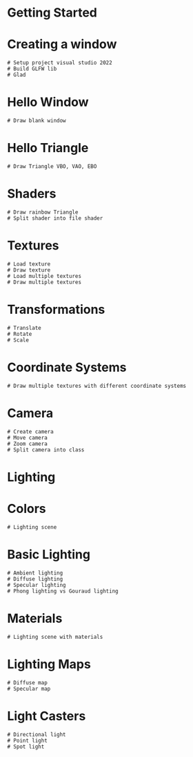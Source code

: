 # Getting Started
  # Creating a window
    # Setup project visual studio 2022
    # Build GLFW lib
    # Glad
  
  # Hello Window
    # Draw blank window
  # Hello Triangle
    # Draw Triangle VBO, VAO, EBO
  # Shaders
    # Draw rainbow Triangle
    # Split shader into file shader
  # Textures
    # Load texture
	# Draw texture
    # Load multiple textures
    # Draw multiple textures
  # Transformations
    # Translate
	# Rotate
	# Scale
  # Coordinate Systems
	# Draw multiple textures with different coordinate systems
  # Camera
	# Create camera
    # Move camera
    # Zoom camera
    # Split camera into class
# Lighting
  # Colors
    # Lighting scene
  # Basic Lighting
    # Ambient lighting
	# Diffuse lighting
	# Specular lighting
    # Phong lighting vs Gouraud lighting
  # Materials
    # Lighting scene with materials
  # Lighting Maps
    # Diffuse map
    # Specular map
  # Light Casters
    # Directional light
    # Point light
    # Spot light